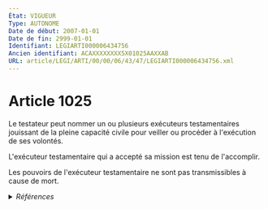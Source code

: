 ```yaml
---
État: VIGUEUR
Type: AUTONOME
Date de début: 2007-01-01
Date de fin: 2999-01-01
Identifiant: LEGIARTI000006434756
Ancien identifiant: ACAXXXXXXXX5X01025AAXXAB
URL: article/LEGI/ARTI/00/00/06/43/47/LEGIARTI000006434756.xml
---
```


<h1>Article 1025</h1>

Le testateur peut nommer un ou plusieurs exécuteurs testamentaires jouissant de
la pleine capacité civile pour veiller ou procéder à l'exécution de ses
volontés.<br />

L'exécuteur testamentaire qui a accepté sa mission est tenu de l'accomplir.<br />

Les pouvoirs de l'exécuteur testamentaire ne sont pas transmissibles à cause de
mort.


<details>
  <summary><em>Références</em></summary>

  <h2>Articles faisant référence à l'article</h2>
  
  <ul>
    <li>
      <a href="https://legal.tricoteuses.fr//redirection/LEGIARTI000006284843?vers=git&vers=legifrance">LOI n° 2006-728 du 23 juin 2006 portant réforme des successions et des libéralités - article 9 ENTIEREMENT_MODIF</a> MODIFICATION cible
    </li>
    <li>
      <a href="https://legal.tricoteuses.fr//redirection/LEGIARTI000006284853?vers=git&vers=legifrance">LOI n° 2006-728 du 23 juin 2006 portant réforme des successions et des libéralités - article 19 ENTIEREMENT_MODIF</a> MODIFICATION cible
    </li>
  </ul>
  
  <h2>Références faites par l'article</h2>
  
  <ul>
    <li>
      2999-01-01 CITATION cible <a href="https://legal.tricoteuses.fr//redirection/LEGIARTI000006432258?vers=git&vers=legifrance">Code civil - article 813-2 AUTONOME VIGUEUR, en vigueur depuis le 2007-01-01</a>
    </li>
    <li>
      CODIFICATION source Loi 1803-05-03
    </li>
    <li>
      2006-06-23 MODIFICATION source <a href="https://legal.tricoteuses.fr//redirection/LEGIARTI000006284853?vers=git&vers=legifrance">LOI n° 2006-728 du 23 juin 2006 portant réforme des successions et des libéralités - article 19 ENTIEREMENT_MODIF</a>
    </li>
    <li>
      2006-06-23 MODIFICATION source <a href="https://legal.tricoteuses.fr//redirection/LEGIARTI000006284843?vers=git&vers=legifrance">LOI n° 2006-728 du 23 juin 2006 portant réforme des successions et des libéralités - article 9 ENTIEREMENT_MODIF</a>
    </li>
  </ul>
</details>
